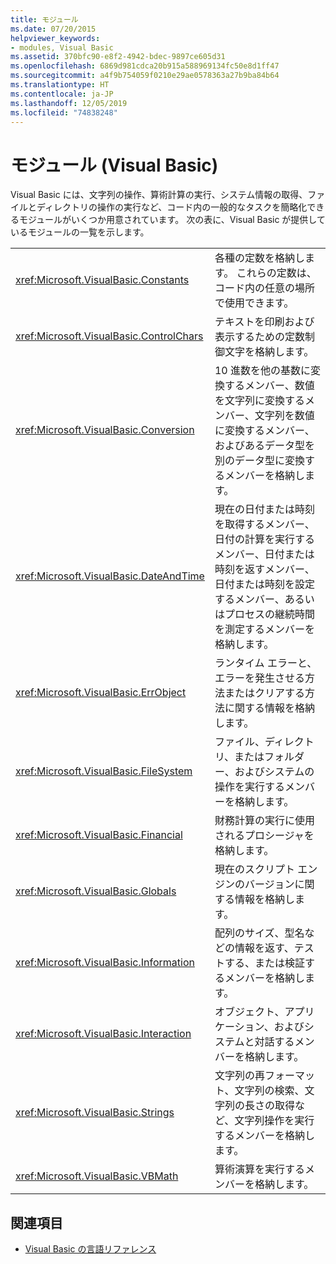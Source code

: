 ```yaml
---
title: モジュール
ms.date: 07/20/2015
helpviewer_keywords:
- modules, Visual Basic
ms.assetid: 370bfc90-e8f2-4942-bdec-9897ce605d31
ms.openlocfilehash: 6869d981cdca20b915a588969134fc50e8d1ff47
ms.sourcegitcommit: a4f9b754059f0210e29ae0578363a27b9ba84b64
ms.translationtype: HT
ms.contentlocale: ja-JP
ms.lasthandoff: 12/05/2019
ms.locfileid: "74838248"
---
```

# <a name="modules-visual-basic"></a>モジュール (Visual Basic)

Visual Basic には、文字列の操作、算術計算の実行、システム情報の取得、ファイルとディレクトリの操作の実行など、コード内の一般的なタスクを簡略化できるモジュールがいくつか用意されています。 次の表に、Visual Basic が提供しているモジュールの一覧を示します。  
  
|||  
|---|---|  
|<xref:Microsoft.VisualBasic.Constants>|各種の定数を格納します。 これらの定数は、コード内の任意の場所で使用できます。|  
|<xref:Microsoft.VisualBasic.ControlChars>|テキストを印刷および表示するための定数制御文字を格納します。|  
|<xref:Microsoft.VisualBasic.Conversion>|10 進数を他の基数に変換するメンバー、数値を文字列に変換するメンバー、文字列を数値に変換するメンバー、およびあるデータ型を別のデータ型に変換するメンバーを格納します。|  
|<xref:Microsoft.VisualBasic.DateAndTime>|現在の日付または時刻を取得するメンバー、日付の計算を実行するメンバー、日付または時刻を返すメンバー、日付または時刻を設定するメンバー、あるいはプロセスの継続時間を測定するメンバーを格納します。|  
|<xref:Microsoft.VisualBasic.ErrObject>|ランタイム エラーと、エラーを発生させる方法またはクリアする方法に関する情報を格納します。|  
|<xref:Microsoft.VisualBasic.FileSystem>|ファイル、ディレクトリ、またはフォルダー、およびシステムの操作を実行するメンバーを格納します。|  
|<xref:Microsoft.VisualBasic.Financial>|財務計算の実行に使用されるプロシージャを格納します。|  
|<xref:Microsoft.VisualBasic.Globals>|現在のスクリプト エンジンのバージョンに関する情報を格納します。|  
|<xref:Microsoft.VisualBasic.Information>|配列のサイズ、型名などの情報を返す、テストする、または検証するメンバーを格納します。|  
|<xref:Microsoft.VisualBasic.Interaction>|オブジェクト、アプリケーション、およびシステムと対話するメンバーを格納します。|  
|<xref:Microsoft.VisualBasic.Strings>|文字列の再フォーマット、文字列の検索、文字列の長さの取得など、文字列操作を実行するメンバーを格納します。|  
|<xref:Microsoft.VisualBasic.VBMath>|算術演算を実行するメンバーを格納します。|  
  
## <a name="see-also"></a>関連項目

- [Visual Basic の言語リファレンス](../../visual-basic/language-reference/index.md)
